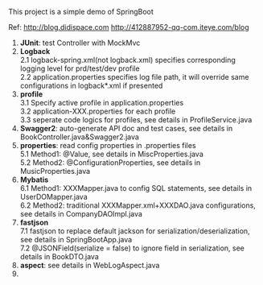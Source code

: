This project is a simple demo of SpringBoot

Ref:
   http://blog.didispace.com
   http://412887952-qq-com.iteye.com/blog

1. **JUnit**: test Controller with MockMvc
2. **Logback**  
   2.1 logback-spring.xml(not logback.xml) specifies corresponding logging level for prd/test/dev profile  
   2.2 application.properties specifies log file path, it will override same configurations in logback*.xml if presented
3. **profile**  
   3.1 Specify active profile in application.properties  
   3.2 application-XXX.properties for each profile  
   3.3 seperate code logics for profiles, see details in ProfileService.java
4. **Swagger2**: auto-generate API doc and test cases, see details in BookController.java&Swagger2.java
5. **properties**: read config properties in .properties files   
   5.1 Method1: @Value, see details in MiscProperties.java   
   5.2 Method2: @ConfigurationProperties, see details in MusicProperties.java   
6. **Mybatis**   
   6.1 Method1: XXXMapper.java to config SQL statements, see details in UserDOMapper.java  
   6.2 Method2: traditional XXXMapper.xml+XXXDAO.java configurations, see details in CompanyDAOImpl.java  
7. **fastjson**   
   7.1 fastjson to replace default jackson for serialization/deserialization, see details in SpringBootApp.java  
   7.2 @JSONField(serialize = false) to ignore field in serialization, see details in BookDTO.java  
8. **aspect**: see details in WebLogAspect.java
9. 
